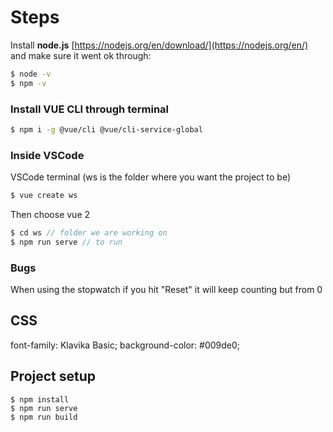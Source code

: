 # Steps
Install **node.js** [https://nodejs.org/en/download/](https://nodejs.org/en/) and make sure it went ok through:
```bash
$ node -v
$ npm -v
```
### Install VUE CLI through terminal
```bash
$ npm i -g @vue/cli @vue/cli-service-global
```
### Inside VSCode
VSCode terminal (ws is the folder where you want the project to be)
```c
$ vue create ws 
```
Then choose vue 2

```c
$ cd ws // folder we are working on
$ npm run serve // to run
```
### Bugs
When using the stopwatch if you hit "Reset" it will keep counting but from 0

## CSS
font-family: Klavika Basic;
background-color: #009de0;


## Project setup
```
$ npm install
$ npm run serve
$ npm run build
```
